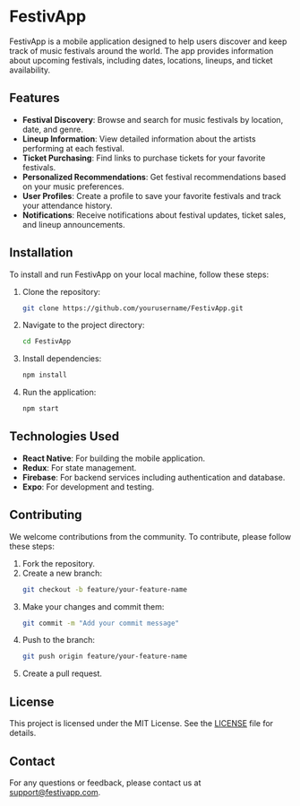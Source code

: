 # FestivApp

FestivApp is a mobile application designed to help users discover and keep track of music festivals around the world. The app provides information about upcoming festivals, including dates, locations, lineups, and ticket availability.

## Features

- **Festival Discovery**: Browse and search for music festivals by location, date, and genre.
- **Lineup Information**: View detailed information about the artists performing at each festival.
- **Ticket Purchasing**: Find links to purchase tickets for your favorite festivals.
- **Personalized Recommendations**: Get festival recommendations based on your music preferences.
- **User Profiles**: Create a profile to save your favorite festivals and track your attendance history.
- **Notifications**: Receive notifications about festival updates, ticket sales, and lineup announcements.

## Installation

To install and run FestivApp on your local machine, follow these steps:

1. Clone the repository:
    ```sh
    git clone https://github.com/yourusername/FestivApp.git
    ```
2. Navigate to the project directory:
    ```sh
    cd FestivApp
    ```
3. Install dependencies:
    ```sh
    npm install
    ```
4. Run the application:
    ```sh
    npm start
    ```

## Technologies Used

- **React Native**: For building the mobile application.
- **Redux**: For state management.
- **Firebase**: For backend services including authentication and database.
- **Expo**: For development and testing.

## Contributing

We welcome contributions from the community. To contribute, please follow these steps:

1. Fork the repository.
2. Create a new branch:
    ```sh
    git checkout -b feature/your-feature-name
    ```
3. Make your changes and commit them:
    ```sh
    git commit -m "Add your commit message"
    ```
4. Push to the branch:
    ```sh
    git push origin feature/your-feature-name
    ```
5. Create a pull request.

## License

This project is licensed under the MIT License. See the [LICENSE](LICENSE) file for details.

## Contact

For any questions or feedback, please contact us at support@festivapp.com.
